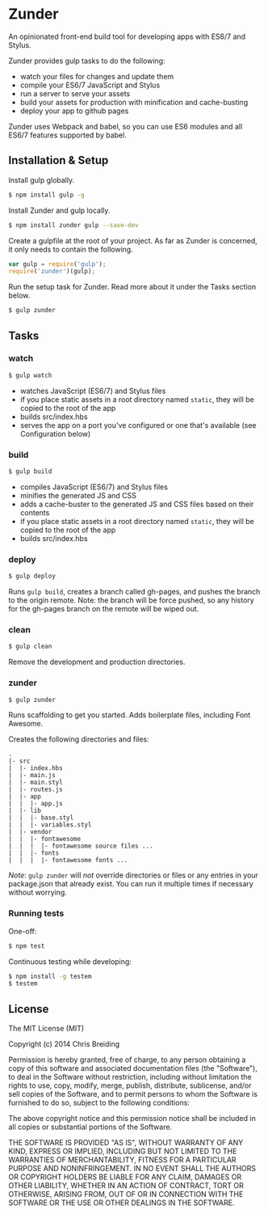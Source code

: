 # Zunder

An opinionated front-end build tool for developing apps with ES6/7 and Stylus.

Zunder provides gulp tasks to do the following:

* watch your files for changes and update them
* compile your ES6/7 JavaScript and Stylus
* run a server to serve your assets
* build your assets for production with minification and cache-busting
* deploy your app to github pages

Zunder uses Webpack and babel, so you can use ES6 modules and all ES6/7 features supported by babel.

## Installation & Setup

Install gulp globally.

```sh
$ npm install gulp -g
```

Install Zunder and gulp locally.

```sh
$ npm install zunder gulp --save-dev
```

Create a gulpfile at the root of your project. As far as Zunder is concerned, it only needs to contain the following.

```javascript
var gulp = require('gulp');
require('zunder')(gulp);
```

Run the setup task for Zunder. Read more about it under the Tasks section below.

```sh
$ gulp zunder
```

## Tasks

### watch

```sh
$ gulp watch
```

* watches JavaScript (ES6/7) and Stylus files
* if you place static assets in a root directory named `static`, they will be copied to the root of the app
* builds src/index.hbs
* serves the app on a port you've configured or one that's available (see Configuration below)

### build

```sh
$ gulp build
```

* compiles JavaScript (ES6/7) and Stylus files
* minifies the generated JS and CSS
* adds a cache-buster to the generated JS and CSS files based on their contents
* if you place static assets in a root directory named `static`, they will be copied to the root of the app
* builds src/index.hbs

### deploy

```sh
$ gulp deploy
```

Runs `gulp build`, creates a branch called gh-pages, and pushes the branch to the origin remote. Note: the branch will be force pushed, so any history for the gh-pages branch on the remote will be wiped out.

### clean

```sh
$ gulp clean
```

Remove the development and production directories.

### zunder

```sh
$ gulp zunder
```

Runs scaffolding to get you started. Adds boilerplate files, including Font Awesome.

Creates the following directories and files:

```
.
|- src
|  |- index.hbs
|  |- main.js
|  |- main.styl
|  |- routes.js
|  |- app
|  |  |- app.js
|  |- lib
|  |  |- base.styl
|  |  |- variables.styl
|  |- vendor
|  |  |- fontawesome
|  |  |  |- fontawesome source files ...
|  |  |- fonts
|  |  |  |- fontawesome fonts ...
```

*Note*: `gulp zunder` will *not* override directories or files or any entries in your package.json that already exist. You can run it multiple times if necessary without worrying.

### Running tests

One-off:

```sh
$ npm test
```

Continuous testing while developing:

```sh
$ npm install -g testem
$ testem
```

## License

The MIT License (MIT)

Copyright (c) 2014 Chris Breiding

Permission is hereby granted, free of charge, to any person obtaining a copy of this software and associated documentation files (the "Software"), to deal in the Software without restriction, including without limitation the rights to use, copy, modify, merge, publish, distribute, sublicense, and/or sell copies of the Software, and to permit persons to whom the Software is furnished to do so, subject to the following conditions:

The above copyright notice and this permission notice shall be included in all copies or substantial portions of the Software.

THE SOFTWARE IS PROVIDED "AS IS", WITHOUT WARRANTY OF ANY KIND, EXPRESS OR IMPLIED, INCLUDING BUT NOT LIMITED TO THE WARRANTIES OF MERCHANTABILITY, FITNESS FOR A PARTICULAR PURPOSE AND NONINFRINGEMENT. IN NO EVENT SHALL THE AUTHORS OR COPYRIGHT HOLDERS BE LIABLE FOR ANY CLAIM, DAMAGES OR OTHER LIABILITY, WHETHER IN AN ACTION OF CONTRACT, TORT OR OTHERWISE, ARISING FROM, OUT OF OR IN CONNECTION WITH THE SOFTWARE OR THE USE OR OTHER DEALINGS IN THE SOFTWARE.
